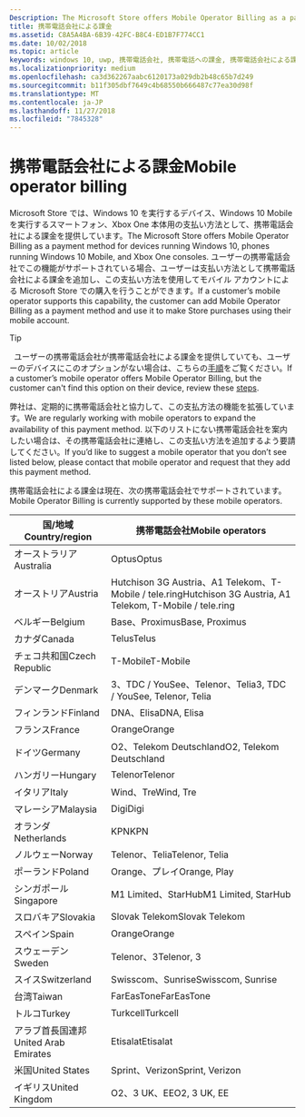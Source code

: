```yaml
---
Description: The Microsoft Store offers Mobile Operator Billing as a payment method for mobile operators who support this capability.
title: 携帯電話会社による課金
ms.assetid: C8A5A4BA-6B39-42FC-B8C4-ED1B7F774CC1
ms.date: 10/02/2018
ms.topic: article
keywords: windows 10, uwp, 携帯電話会社, 携帯電話への課金, 携帯電話会社による課金
ms.localizationpriority: medium
ms.openlocfilehash: ca3d362267aabc6120173a029db2b48c65b7d249
ms.sourcegitcommit: b11f305dbf7649c4b68550b666487c77ea30d98f
ms.translationtype: MT
ms.contentlocale: ja-JP
ms.lasthandoff: 11/27/2018
ms.locfileid: "7845328"
---
```

# <a name="mobile-operator-billing"></a><span data-ttu-id="ffd3c-103">携帯電話会社による課金</span><span class="sxs-lookup"><span data-stu-id="ffd3c-103">Mobile operator billing</span></span>


<span data-ttu-id="ffd3c-104">Microsoft Store では、Windows 10 を実行するデバイス、Windows 10 Mobile を実行するスマートフォン、Xbox One 本体用の支払い方法として、携帯電話会社による課金を提供しています。</span><span class="sxs-lookup"><span data-stu-id="ffd3c-104">The Microsoft Store offers Mobile Operator Billing as a payment method for devices running Windows 10, phones running Windows 10 Mobile, and Xbox One consoles.</span></span> <span data-ttu-id="ffd3c-105">ユーザーの携帯電話会社でこの機能がサポートされている場合、ユーザーは支払い方法として携帯電話会社による課金を追加し、この支払い方法を使用してモバイル アカウントによる Microsoft Store での購入を行うことができます。</span><span class="sxs-lookup"><span data-stu-id="ffd3c-105">If a customer’s mobile operator supports this capability, the customer can add Mobile Operator Billing as a payment method and use it to make Store purchases using their mobile account.</span></span>

> [!TIP]
>  <span data-ttu-id="ffd3c-106">ユーザーの携帯電話会社が携帯電話会社による課金を提供していても、ユーザーのデバイスにこのオプションがない場合は、こちらの[手順](http://go.microsoft.com/fwlink/p/?LinkId=523993)をご覧ください。</span><span class="sxs-lookup"><span data-stu-id="ffd3c-106">If a customer’s mobile operator offers Mobile Operator Billing, but the customer can't find this option on their device, review these [steps](http://go.microsoft.com/fwlink/p/?LinkId=523993).</span></span>

<span data-ttu-id="ffd3c-107">弊社は、定期的に携帯電話会社と協力して、この支払方法の機能を拡張しています。</span><span class="sxs-lookup"><span data-stu-id="ffd3c-107">We are regularly working with mobile operators to expand the availability of this payment method.</span></span> <span data-ttu-id="ffd3c-108">以下のリストにない携帯電話会社を案内したい場合は、その携帯電話会社に連絡し、この支払い方法を追加するよう要請してください。</span><span class="sxs-lookup"><span data-stu-id="ffd3c-108">If you’d like to suggest a mobile operator that you don’t see listed below, please contact that mobile operator and request that they add this payment method.</span></span>

<span data-ttu-id="ffd3c-109">携帯電話会社による課金は現在、次の携帯電話会社でサポートされています。</span><span class="sxs-lookup"><span data-stu-id="ffd3c-109">Mobile Operator Billing is currently supported by these mobile operators.</span></span>

| <span data-ttu-id="ffd3c-110">国/地域</span><span class="sxs-lookup"><span data-stu-id="ffd3c-110">Country/region</span></span>  | <span data-ttu-id="ffd3c-111">携帯電話会社</span><span class="sxs-lookup"><span data-stu-id="ffd3c-111">Mobile operators</span></span>                 |
|-----------------|----------------------------------|
| <span data-ttu-id="ffd3c-112">オーストラリア</span><span class="sxs-lookup"><span data-stu-id="ffd3c-112">Australia</span></span>       | <span data-ttu-id="ffd3c-113">Optus</span><span class="sxs-lookup"><span data-stu-id="ffd3c-113">Optus</span></span>                            |
| <span data-ttu-id="ffd3c-114">オーストリア</span><span class="sxs-lookup"><span data-stu-id="ffd3c-114">Austria</span></span>         | <span data-ttu-id="ffd3c-115">Hutchison 3G Austria、A1 Telekom、T-Mobile / tele.ring</span><span class="sxs-lookup"><span data-stu-id="ffd3c-115">Hutchison 3G Austria, A1 Telekom, T-Mobile / tele.ring</span></span>  |
| <span data-ttu-id="ffd3c-116">ベルギー</span><span class="sxs-lookup"><span data-stu-id="ffd3c-116">Belgium</span></span>         | <span data-ttu-id="ffd3c-117">Base、Proximus</span><span class="sxs-lookup"><span data-stu-id="ffd3c-117">Base, Proximus</span></span>                   |
| <span data-ttu-id="ffd3c-118">カナダ</span><span class="sxs-lookup"><span data-stu-id="ffd3c-118">Canada</span></span>          | <span data-ttu-id="ffd3c-119">Telus</span><span class="sxs-lookup"><span data-stu-id="ffd3c-119">Telus</span></span>                            |
| <span data-ttu-id="ffd3c-120">チェコ共和国</span><span class="sxs-lookup"><span data-stu-id="ffd3c-120">Czech Republic</span></span>  | <span data-ttu-id="ffd3c-121">T-Mobile</span><span class="sxs-lookup"><span data-stu-id="ffd3c-121">T-Mobile</span></span>                         |
| <span data-ttu-id="ffd3c-122">デンマーク</span><span class="sxs-lookup"><span data-stu-id="ffd3c-122">Denmark</span></span>         | <span data-ttu-id="ffd3c-123">3、TDC / YouSee、Telenor、Telia</span><span class="sxs-lookup"><span data-stu-id="ffd3c-123">3, TDC / YouSee, Telenor, Telia</span></span>  |
| <span data-ttu-id="ffd3c-124">フィンランド</span><span class="sxs-lookup"><span data-stu-id="ffd3c-124">Finland</span></span>         | <span data-ttu-id="ffd3c-125">DNA、Elisa</span><span class="sxs-lookup"><span data-stu-id="ffd3c-125">DNA, Elisa</span></span>                       |
| <span data-ttu-id="ffd3c-126">フランス</span><span class="sxs-lookup"><span data-stu-id="ffd3c-126">France</span></span>          | <span data-ttu-id="ffd3c-127">Orange</span><span class="sxs-lookup"><span data-stu-id="ffd3c-127">Orange</span></span>                           |
| <span data-ttu-id="ffd3c-128">ドイツ</span><span class="sxs-lookup"><span data-stu-id="ffd3c-128">Germany</span></span>         | <span data-ttu-id="ffd3c-129">O2、Telekom Deutschland</span><span class="sxs-lookup"><span data-stu-id="ffd3c-129">O2, Telekom Deutschland</span></span>          |
| <span data-ttu-id="ffd3c-130">ハンガリー</span><span class="sxs-lookup"><span data-stu-id="ffd3c-130">Hungary</span></span>         | <span data-ttu-id="ffd3c-131">Telenor</span><span class="sxs-lookup"><span data-stu-id="ffd3c-131">Telenor</span></span>                          |
| <span data-ttu-id="ffd3c-132">イタリア</span><span class="sxs-lookup"><span data-stu-id="ffd3c-132">Italy</span></span>           | <span data-ttu-id="ffd3c-133">Wind、Tre</span><span class="sxs-lookup"><span data-stu-id="ffd3c-133">Wind, Tre</span></span>                        |
| <span data-ttu-id="ffd3c-134">マレーシア</span><span class="sxs-lookup"><span data-stu-id="ffd3c-134">Malaysia</span></span>        | <span data-ttu-id="ffd3c-135">Digi</span><span class="sxs-lookup"><span data-stu-id="ffd3c-135">Digi</span></span>                             |
| <span data-ttu-id="ffd3c-136">オランダ</span><span class="sxs-lookup"><span data-stu-id="ffd3c-136">Netherlands</span></span>     | <span data-ttu-id="ffd3c-137">KPN</span><span class="sxs-lookup"><span data-stu-id="ffd3c-137">KPN</span></span>                              |
| <span data-ttu-id="ffd3c-138">ノルウェー</span><span class="sxs-lookup"><span data-stu-id="ffd3c-138">Norway</span></span>          | <span data-ttu-id="ffd3c-139">Telenor、Telia</span><span class="sxs-lookup"><span data-stu-id="ffd3c-139">Telenor, Telia</span></span>                   |
| <span data-ttu-id="ffd3c-140">ポーランド</span><span class="sxs-lookup"><span data-stu-id="ffd3c-140">Poland</span></span>          | <span data-ttu-id="ffd3c-141">Orange、プレイ</span><span class="sxs-lookup"><span data-stu-id="ffd3c-141">Orange, Play</span></span>                     |
| <span data-ttu-id="ffd3c-142">シンガポール</span><span class="sxs-lookup"><span data-stu-id="ffd3c-142">Singapore</span></span>       | <span data-ttu-id="ffd3c-143">M1 Limited、StarHub</span><span class="sxs-lookup"><span data-stu-id="ffd3c-143">M1 Limited, StarHub</span></span>              |
| <span data-ttu-id="ffd3c-144">スロバキア</span><span class="sxs-lookup"><span data-stu-id="ffd3c-144">Slovakia</span></span>        | <span data-ttu-id="ffd3c-145">Slovak Telekom</span><span class="sxs-lookup"><span data-stu-id="ffd3c-145">Slovak Telekom</span></span>                   |
| <span data-ttu-id="ffd3c-146">スペイン</span><span class="sxs-lookup"><span data-stu-id="ffd3c-146">Spain</span></span>           | <span data-ttu-id="ffd3c-147">Orange</span><span class="sxs-lookup"><span data-stu-id="ffd3c-147">Orange</span></span>                           |
| <span data-ttu-id="ffd3c-148">スウェーデン</span><span class="sxs-lookup"><span data-stu-id="ffd3c-148">Sweden</span></span>          | <span data-ttu-id="ffd3c-149">Telenor、3</span><span class="sxs-lookup"><span data-stu-id="ffd3c-149">Telenor, 3</span></span>                       |
| <span data-ttu-id="ffd3c-150">スイス</span><span class="sxs-lookup"><span data-stu-id="ffd3c-150">Switzerland</span></span>     | <span data-ttu-id="ffd3c-151">Swisscom、Sunrise</span><span class="sxs-lookup"><span data-stu-id="ffd3c-151">Swisscom, Sunrise</span></span>                |
| <span data-ttu-id="ffd3c-152">台湾</span><span class="sxs-lookup"><span data-stu-id="ffd3c-152">Taiwan</span></span>          | <span data-ttu-id="ffd3c-153">FarEasTone</span><span class="sxs-lookup"><span data-stu-id="ffd3c-153">FarEasTone</span></span>                       |
| <span data-ttu-id="ffd3c-154">トルコ</span><span class="sxs-lookup"><span data-stu-id="ffd3c-154">Turkey</span></span>          | <span data-ttu-id="ffd3c-155">Turkcell</span><span class="sxs-lookup"><span data-stu-id="ffd3c-155">Turkcell</span></span>                         |
| <span data-ttu-id="ffd3c-156">アラブ首長国連邦</span><span class="sxs-lookup"><span data-stu-id="ffd3c-156">United Arab Emirates</span></span> | <span data-ttu-id="ffd3c-157">Etisalat</span><span class="sxs-lookup"><span data-stu-id="ffd3c-157">Etisalat</span></span>                    |
| <span data-ttu-id="ffd3c-158">米国</span><span class="sxs-lookup"><span data-stu-id="ffd3c-158">United States</span></span>   | <span data-ttu-id="ffd3c-159">Sprint、Verizon</span><span class="sxs-lookup"><span data-stu-id="ffd3c-159">Sprint, Verizon</span></span>                  |
| <span data-ttu-id="ffd3c-160">イギリス</span><span class="sxs-lookup"><span data-stu-id="ffd3c-160">United Kingdom</span></span>  | <span data-ttu-id="ffd3c-161">O2、3 UK、EE</span><span class="sxs-lookup"><span data-stu-id="ffd3c-161">O2, 3 UK, EE</span></span>                     |

 



 


 

 




